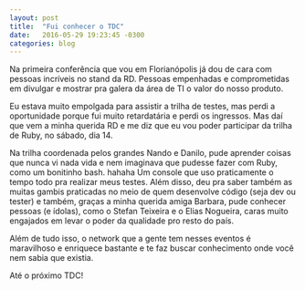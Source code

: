 ```yaml
---
layout: post
title:  "Fui conhecer o TDC"
date:   2016-05-29 19:23:45 -0300
categories: blog
---
```

Na primeira conferência que vou em Florianópolis já dou de cara com pessoas incríveis no stand da RD. Pessoas empenhadas e comprometidas em divulgar e mostrar pra galera da área de TI o valor do nosso produto.

Eu estava muito empolgada para assistir a trilha de testes, mas perdi a oportunidade porque fui muito retardatária e perdi os ingressos. Mas daí que vem a minha querida RD e me diz que eu vou poder participar da trilha de Ruby, no sábado, dia 14.

Na trilha coordenada pelos grandes Nando e Danilo, pude aprender coisas que nunca vi nada vida e nem imaginava que pudesse fazer com Ruby, como um bonitinho bash. hahaha Um console que uso praticamente o tempo todo pra realizar meus testes. Além disso, deu pra saber também as muitas gambis praticadas no meio de quem desenvolve código (seja dev ou tester) e também, graças a minha querida amiga Barbara, pude conhecer pessoas (e ídolas), como o Stefan Teixeira e o Elias Nogueira, caras muito engajados em levar o poder da qualidade pro resto do país.

Além de tudo isso, o network que a gente tem nesses eventos é maravilhoso e enriquece bastante e te faz buscar conhecimento onde você nem sabia que existia.

Até o próximo TDC!
